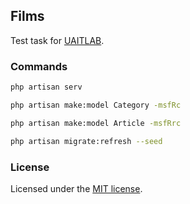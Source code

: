 ## Films

Test task for [UAITLAB](https://uaitlab.com/).

### Commands

```bash
php artisan serv
```

```bash
php artisan make:model Category -msfRc
```

```bash
php artisan make:model Article -msfRrc
```

```bash
php artisan migrate:refresh --seed
```

### License

Licensed under the [MIT license](https://opensource.org/licenses/MIT).
